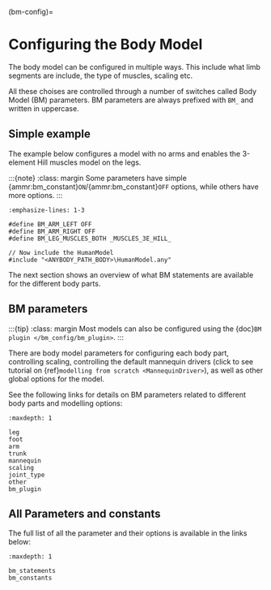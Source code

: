 (bm-config)=

# Configuring the Body Model

The body model can be configured in multiple ways. This include what limb
segments are include, the type of muscles, scaling etc.

All these choises are controlled through a number of switches called Body Model
(BM) parameters. BM parameters are always prefixed with `BM_` and written in
uppercase.

## Simple example

The example below configures a model with no arms and enables the 3-element Hill
muscles model on the legs.

:::{note}
:class: margin
Some parameters have simple {ammr:bm_constant}`ON`/{ammr:bm_constant}`OFF`
options, while others have more options. 
:::

```{code-block} AnyScriptDoc
:emphasize-lines: 1-3

#define BM_ARM_LEFT OFF
#define BM_ARM_RIGHT OFF
#define BM_LEG_MUSCLES_BOTH _MUSCLES_3E_HILL_

// Now include the HumanModel
#include "<ANYBODY_PATH_BODY>\HumanModel.any"
```



The next section shows an overview of what BM statements are available for the different body parts.

## BM parameters

:::{tip}
:class: margin
Most models can also be configured using the
{doc}`BM plugin </bm_config/bm_plugin>`.
:::

There are body model parameters for configuring each body part, controlling scaling, controlling the default
mannequin drivers (click to see tutorial on {ref}`modelling from scratch <MannequinDriver>`), as well as other global options for the model.

See the following links for details on BM parameters related to different body parts and modelling options:

```{toctree}
:maxdepth: 1

leg
foot
arm
trunk
mannequin
scaling
joint_type
other
bm_plugin
```

## All Parameters and constants

The full list of all the parameter and their options is available in the links below:

```{toctree}
:maxdepth: 1

bm_statements
bm_constants
```

